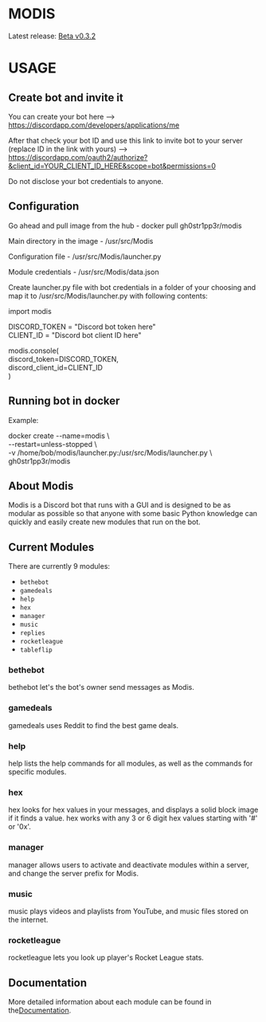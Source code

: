 # MODIS

Latest release: [Beta v0.3.2](https://github.com/Infraxion/modis/releases/tag/0.3.2)

# USAGE

## Create bot and invite it

You can create your bot here --> https://discordapp.com/developers/applications/me

After that check your bot ID and use this link to invite bot to your server (replace ID in the link with yours) --> https://discordapp.com/oauth2/authorize?&client_id=YOUR_CLIENT_ID_HERE&scope=bot&permissions=0

Do not disclose your bot credentials to anyone.

## Configuration

Go ahead and pull image from the hub - docker pull gh0str1pp3r/modis

Main directory in the image - /usr/src/Modis

Configuration file - /usr/src/Modis/launcher.py

Module credentials - /usr/src/Modis/data.json


Create launcher.py file with bot credentials in a folder of your choosing and map it to /usr/src/Modis/launcher.py with following contents:


import modis

DISCORD_TOKEN = "Discord bot token here"\
CLIENT_ID = "Discord bot client ID here"

modis.console(\
    discord_token=DISCORD_TOKEN,\
    discord_client_id=CLIENT_ID\
)

## Running bot in docker

Example:

docker create --name=modis \ \
--restart=unless-stopped \ \
-v /home/bob/modis/launcher.py:/usr/src/Modis/launcher.py \ \
gh0str1pp3r/modis

## About Modis

Modis is a Discord bot that runs with a GUI and is designed to be as modular as possible
so that anyone with some basic Python knowledge can quickly and easily create new modules that run on the bot.

## Current Modules

There are currently 9 modules:

- `bethebot`
- `gamedeals`
- `help`
- `hex`
- `manager`
- `music`
- `replies`
- `rocketleague`
- `tableflip`


### bethebot

bethebot let's the bot's owner send messages as Modis.

### gamedeals

gamedeals uses Reddit to find the best game deals.

### help

help lists the help commands for all modules, as well as the commands for specific modules.

### hex

hex looks for hex values in your messages, and displays a solid block image if it finds a value. hex works with any 3 or 6 digit hex values starting with '#' or '0x'.

### manager

manager allows users to activate and deactivate modules within a server, and change the server prefix for Modis.

### music

music plays videos and playlists from YouTube, and music files stored on the internet.

### rocketleague

rocketleague lets you look up player's Rocket League stats.

## Documentation

More detailed information about each module can be found in the[Documentation](https://infraxion.github.io/modis/documentation/#modules).
